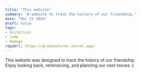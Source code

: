 ```yaml
---
title: "This website"
summary: "A website to track the history of our friendship."
date: "Mar 23 2024"
draft: false
tags:
- Historical
- Code
- Homage
repoUrl: https://gradventures.vercel.app/
---
```


This website was designed to track the history of our friendship.  
Enjoy looking back, reminiscing, and planning our next moves :)

